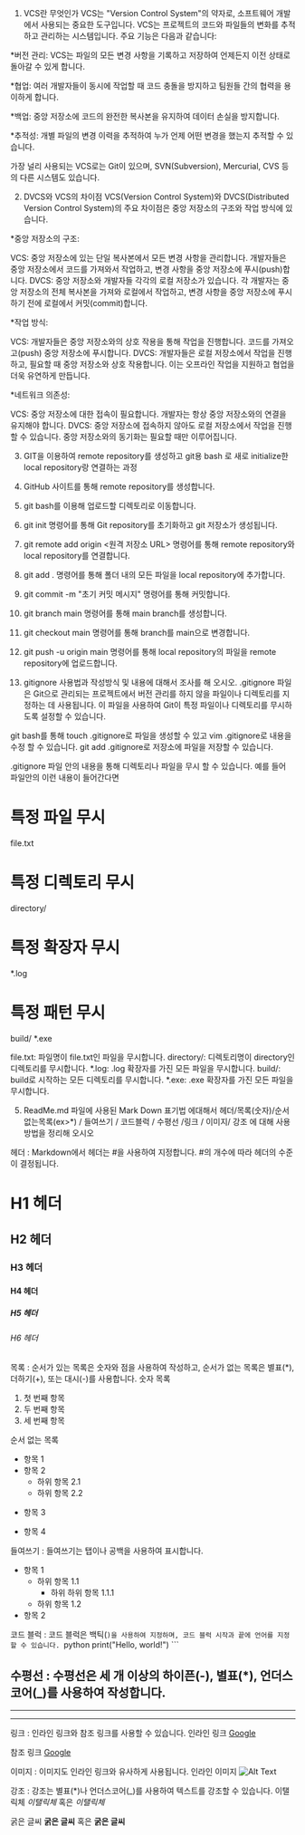 1. VCS란 무엇인가
 VCS는 "Version Control System"의 약자로, 소프트웨어 개발에서 사용되는 중요한 도구입니다. VCS는 프로젝트의 코드와 파일들의 변화를 추적하고 관리하는 시스템입니다. 주요 기능은 다음과 같습니다:

 *버전 관리: VCS는 파일의 모든 변경 사항을 기록하고 저장하여 언제든지 이전 상태로 돌아갈 수 있게 합니다.

 *협업: 여러 개발자들이 동시에 작업할 때 코드 충돌을 방지하고 팀원들 간의 협력을 용이하게 합니다.

 *백업: 중앙 저장소에 코드의 완전한 복사본을 유지하여 데이터 손실을 방지합니다.

 *추적성: 개별 파일의 변경 이력을 추적하여 누가 언제 어떤 변경을 했는지 추적할 수 있습니다.

가장 널리 사용되는 VCS로는 Git이 있으며, SVN(Subversion), Mercurial, CVS 등의 다른 시스템도 있습니다.


2. DVCS와 VCS의 차이점
VCS(Version Control System)와 DVCS(Distributed Version Control System)의 주요 차이점은 중앙 저장소의 구조와 작업 방식에 있습니다.

 *중앙 저장소의 구조:

VCS: 중앙 저장소에 있는 단일 복사본에서 모든 변경 사항을 관리합니다. 개발자들은 중앙 저장소에서 코드를 가져와서 작업하고, 변경 사항을 중앙 저장소에 푸시(push)합니다.
DVCS: 중앙 저장소와 개발자들 각각의 로컬 저장소가 있습니다. 각 개발자는 중앙 저장소의 전체 복사본을 가져와 로컬에서 작업하고, 변경 사항을 중앙 저장소에 푸시하기 전에 로컬에서 커밋(commit)합니다.

 *작업 방식:

VCS: 개발자들은 중앙 저장소와의 상호 작용을 통해 작업을 진행합니다. 코드를 가져오고(push) 중앙 저장소에 푸시합니다.
DVCS: 개발자들은 로컬 저장소에서 작업을 진행하고, 필요할 때 중앙 저장소와 상호 작용합니다. 이는 오프라인 작업을 지원하고 협업을 더욱 유연하게 만듭니다.
 
 *네트워크 의존성:

VCS: 중앙 저장소에 대한 접속이 필요합니다. 개발자는 항상 중앙 저장소와의 연결을 유지해야 합니다.
DVCS: 중앙 저장소에 접속하지 않아도 로컬 저장소에서 작업을 진행할 수 있습니다. 중앙 저장소와의 동기화는 필요할 때만 이루어집니다.


3. GIT을 이용하여 remote repository를 생성하고 git용 bash 로 새로 initialize한 local repository랑 연결하는 과정
 1. GitHub 사이트를 통해 remote repository를 생성합니다. 
 2. git bash를 이용해 업로드할 디렉토리로 이동합니다.
 3. git init 명령어를 통해 Git repository를 초기화하고 git 저장소가 생성됩니다.
 4. git remote add origin <원격 저장소 URL> 명령어를 통해 remote repository와 local repository를 연결합니다.
 5. git add . 명령어를 통해 폴더 내의 모든 파일을 local repository에 추가합니다.
 6. git commit -m "초기 커밋 메시지" 명령어를 통해 커밋합니다.
 7. git branch main 명령어를 통해 main branch를 생성합니다.
 8. git checkout main 명령어를 통해 branch를 main으로 변경합니다.
 9. git push -u origin main 명령어를 통해 local repository의 파일을 remote repository에 업로드합니다.


4. gitignore 사용법과 작성방식 및 내용에 대해서 조사를 해 오시오.
 .gitignore 파일은 Git으로 관리되는 프로젝트에서 버전 관리를 하지 않을 파일이나 디렉토리를 지정하는 데 사용됩니다. 이 파일을 사용하여 Git이 특정 파일이나 디렉토리를 무시하도록 설정할 수 있습니다.

git bash를 통해 touch .gitignore로 파일을 생성할 수 있고 vim .gitignore로 내용을 수정 할 수 있습니다.
 git add .gitignore로 저장소에 파일을 저장할 수 있습니다.

.gitignore 파일 안의 내용을 통해 디렉토리나 파일을 무시 할 수 있습니다.
 예를 들어 파일안의 이런 내용이 들어간다면
# 특정 파일 무시
file.txt

# 특정 디렉토리 무시
directory/

# 특정 확장자 무시
*.log

# 특정 패턴 무시
build/
*.exe
 
file.txt: 파일명이 file.txt인 파일을 무시합니다.
directory/: 디렉토리명이 directory인 디렉토리를 무시합니다.
*.log: .log 확장자를 가진 모든 파일을 무시합니다.
build/: build로 시작하는 모든 디렉토리를 무시합니다.
*.exe: .exe 확장자를 가진 모든 파일을 무시합니다.


5.  ReadMe.md 파일에 사용된 Mark Down 표기법 에대해서 헤더/목록(숫자)/순서없는목록(ex>*) / 들여쓰기 / 코드블럭 / 수평선 /링크 / 이미지/ 강조 에 대해 사용 방법을 정리해 오시오

헤더 : Markdown에서 헤더는 #을 사용하여 지정합니다. #의 개수에 따라 헤더의 수준이 결정됩니다.
# H1 헤더
## H2 헤더
### H3 헤더
#### H4 헤더
##### H5 헤더
###### H6 헤더

목록 : 순서가 있는 목록은 숫자와 점을 사용하여 작성하고, 순서가 없는 목록은 별표(*), 더하기(+), 또는 대시(-)를 사용합니다.
숫자 목록
1. 첫 번째 항목
2. 두 번째 항목
3. 세 번째 항목

순서 없는 목록
* 항목 1
* 항목 2
  * 하위 항목 2.1
  * 하위 항목 2.2
+ 항목 3
- 항목 4

들여쓰기 : 들여쓰기는 탭이나 공백을 사용하여 표시합니다.
- 항목 1
  - 하위 항목 1.1
    - 하위 하위 항목 1.1.1
  - 하위 항목 1.2
- 항목 2

코드 블럭 : 코드 블럭은 백틱(```)을 사용하여 지정하며, 코드 블럭 시작과 끝에 언어를 지정할 수 있습니다.
​```python
print("Hello, world!")
​```

수평선 : 수평선은 세 개 이상의 하이픈(-), 별표(*), 언더스코어(_)를 사용하여 작성합니다.
---
***
___

링크 : 인라인 링크와 참조 링크를 사용할 수 있습니다.
인라인 링크
[Google](https://www.google.com)

참조 링크
[Google][1]

[1]: https://www.google.com

이미지 : 이미지도 인라인 링크와 유사하게 사용됩니다.
인라인 이미지
![Alt Text](url)

강조 : 강조는 별표(*)나 언더스코어(_)를 사용하여 텍스트를 강조할 수 있습니다.
이탤릭체
*이탤릭체* 혹은 _이탤릭체_

굵은 글씨
**굵은 글씨** 혹은 __굵은 글씨__


